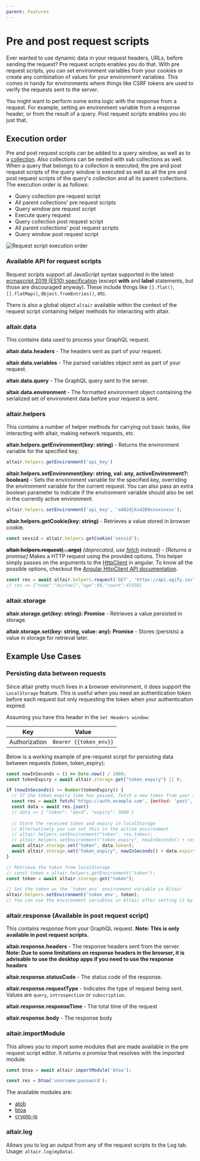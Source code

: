 ```yaml
---
parent: Features
---
```


# Pre and post request scripts

Ever wanted to use dynamic data in your request headers, URLs, before sending the request? Pre request scripts enables you do that. With pre request scripts, you can set environment variables from your cookies or create any combination of values for your environment variables. This comes in handy for environments where things like CSRF tokens are used to verify the requests sent to the server.

You might want to perform some extra logic with the response from a request. For example, setting an environment variable from a response header, or from the result of a query. Post request scripts enables you do just that.

## Execution order

Pre and post request scripts can be added to a query window, as well as to a [collection](/docs/features/collections).
Also collections can be nested with sub collections as well. When a query that belongs to a collection is executed, the pre and post request scripts of the query window is executed as well as all the pre and post request scripts of the query's collection and all its parent collections. The execution order is as follows:

- Query collection pre request script
- All parent collections' pre request scripts
- Query window pre request script
- Execute query request
- Query collection post request script
- All parent collections' post request scripts
- Query window post request script

![Request script execution order](/assets/img/docs/request-script-execution-order.png)

### Available API for request scripts

Request scripts support all JavaScript syntax supported in the latest [ecmascript 2019 (ES10) specification](https://tc39.es/ecma262/) (except **with** and **label** statements, but those are discouraged anyway). These include things like `[].flat()`, `[].flatMap()`, `Object.fromEntries()`, etc.

There is also a global object `altair` available within the context of the request script containing helper methods for interacting with altair.

### altair.data

This contains data used to process your GraphQL request.

**altair.data.headers** - The headers sent as part of your request.

**altair.data.variables** - The parsed variables object sent as part of your request.

**altair.data.query** - The GraphQL query sent to the server.

**altair.data.environment** - The formatted environment object containing the serialized set of environment data before your request is sent.

### altair.helpers

This contains a number of helper methods for carrying out basic tasks, like interacting with altair, making network requests, etc.

**altair.helpers.getEnvironment(key: string)** - Returns the environment variable for the specified key.

```js
altair.helpers.getEnvironment('api_key')
```

**altair.helpers.setEnvironment(key: string, val: any, activeEnvironment?: boolean)** - Sets the environment variable for the specified key, overriding the environment variable for the current request. You can also pass an extra boolean parameter to indicate if the environment variable should also be set in the currently active environment.

```js
altair.helpers.setEnvironment('api_key', 'a482djksd289xxxxxxxxx');
```

**altair.helpers.getCookie(key: string)** - Retrieves a value stored in browser cookie.

```js
const sessid = altair.helpers.getCookie('sessid');
```

**~~altair.helpers.request(...args)~~** _(deprecated, use [fetch](https://developer.mozilla.org/en-US/docs/Web/API/Fetch_API/Using_Fetch) instead)_ - _[Returns a promise]_ Makes a HTTP request using the provided options. This helper simply passes on the arguments to the [HttpClient](https://angular.io/guide/http#httpclient) in angular. To know all the possible options, checkout the [Angular HttpClient API documentation](https://angular.io/api/common/http/HttpClient#request).

```js
const res = await altair.helpers.request('GET', 'https://api.agify.io/?name=michael');
// res => {"name":"michael","age":60,"count":41938}
```

### altair.storage

**altair.storage.get(key: string): Promise<any>** - Retrieves a value persisted in storage.

**altair.storage.set(key: string, value: any): Promise<void>** - Stores (persists) a value in storage for retrieval later.

## Example Use Cases

### Persisting data between requests

Since altair pretty much lives in a browser environment, it does support the `LocalStorage` feature. This is useful when you need an authentication token before each request but only requesting the token when your authentication expired.

Assuming you have this header in the `Set Headers window`:

| Key           | Value                  |
| ------------- | ---------------------- |
| Authorization | `Bearer {{token_env}}` |

Below is a working example of pre-request script for persisting data between requests (token, token_expiry):

```js
const nowInSeconds = () => Date.now() / 1000;
const tokenExpiry = await altair.storage.get("token_expiry") || 0;

if (nowInSeconds() >= Number(tokenExpiry)) {
  // If the token expiry time has passed, fetch a new token from your auth server again (take note of the await)
  const res = await fetch('https://auth.example.com', {method: 'post', headers: { /* auth payload */ }})
  const data = await res.json()
  // data => { "token": "abcd", "expiry": 3600 }
  
  // Store the received token and expiry in localStorage
  // Alternatively you can set this in the active environment
  // altair.helpers.setEnvironment("token", res.token);
  // altair.helpers.setEnvironment("token_expiry", nowInSeconds() + res.expiry);
  await altair.storage.set("token", data.token);
  await altair.storage.set("token_expiry", nowInSeconds() + data.expiry);
}

// Retrieve the token from localStorage
// const token = altair.helpers.getEnvironment("token");
const token = await altair.storage.get("token");

// Set the token as the `token_env` environment variable in Altair
altair.helpers.setEnvironment('token_env', token);
// You can use the environment variables in Altair after setting it by following this blog post: https://sirmuel.design/altair-becomes-environment-friendly-%EF%B8%8F-f9b4e9ef887c
```


### altair.response (Available in post request script)

This contains response from your GraphQL request. **Note: This is only available in post request scripts.**

**altair.response.headers** - The response headers sent from the server. **Note: Due to some limitations on response headers in the browser, it is advisable to use the desktop apps if you need to use the response headers**

**altair.response.statusCode** - The status code of the response.

**altair.response.requestType** - Indicates the type of request being sent. Values are `query`, `introspection` or `subscription`.

**altair.response.responseTime** - The total time of the request

**altair.response.body** - The response body

### altair.importModule

This allows you to import some modules that are made available in the pre request script editor. It *returns a promise* that resolves with the imported module.

```js
const btoa = await altair.importModule('btoa');

const res = btoa('username:password');
```

The available modules are:

- [atob](https://www.npmjs.com/package/abab)
- [btoa](https://www.npmjs.com/package/abab)
- [crypto-js](https://www.npmjs.com/package/crypto-js)

### altair.log

Allows you to log an output from any of the request scripts to the Log tab. Usage: `altair.log(myData)`.
